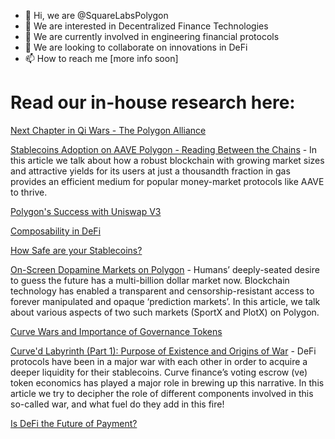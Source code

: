 - 👋 Hi, we are @SquareLabsPolygon
- 👀 We are interested in Decentralized Finance Technologies
- 🌱 We are currently involved in engineering financial protocols
- 💞️ We are looking to collaborate on innovations in DeFi
- 📫 How to reach me [more info soon]


# Read our in-house research here:

[Next Chapter in Qi Wars - The Polygon Alliance](https://polygondefi.substack.com/p/next-chapter-in-the-qi-wars-the-polygon)

[Stablecoins Adoption on AAVE Polygon - Reading Between the Chains](https://polygondefi.substack.com/p/stablecoins-adoption-on-aave-polygon) - In this article we talk about how a robust blockchain with growing market sizes and attractive yields for its users at just a thousandth fraction in gas provides an efficient medium for popular money-market protocols like AAVE to thrive.

[Polygon's Success with Uniswap V3](https://polygondefi.substack.com/p/polygons-success-within-uniswap-v3)

[Composability in DeFi](https://polygondefi.substack.com/p/composability-in-defi-)

[How Safe are your Stablecoins?](https://polygondefi.substack.com/p/how-safe-are-your-stablecoins)

[On-Screen Dopamine Markets on Polygon](https://polygondefi.substack.com/p/on-screen-dopamine-markets-on-polygon) - Humans’ deeply-seated desire to guess the future has a multi-billion dollar market now. Blockchain technology has enabled a transparent and censorship-resistant access to forever manipulated and opaque ‘prediction markets’. In this article, we talk about various aspects of two such markets (SportX and PlotX) on Polygon.

[Curve Wars and Importance of Governance Tokens](https://polygondefi.substack.com/p/curve-wars-explained)

[Curve'd Labyrinth (Part 1): Purpose of Existence and Origins of War](https://polygondefi.substack.com/p/curved-labyrinth-part-1-purpose-of) - DeFi protocols have been in a major war with each other in order to acquire a deeper liquidity for their stablecoins. Curve finance’s voting escrow (ve) token economics has played a major role in brewing up this narrative. In this article we try to decipher the role of different components involved in this so-called war, and what fuel do they add in this fire!


[Is DeFi the Future of Payment?](https://polygondefi.substack.com/p/is-defi-the-future-of-payment)


<!---
SquareLabsPolygon/SquareLabsPolygon is a ✨ special ✨ repository because its `README.md` (this file) appears on your GitHub profile.
You can click the Preview link to take a look at your changes.
--->
